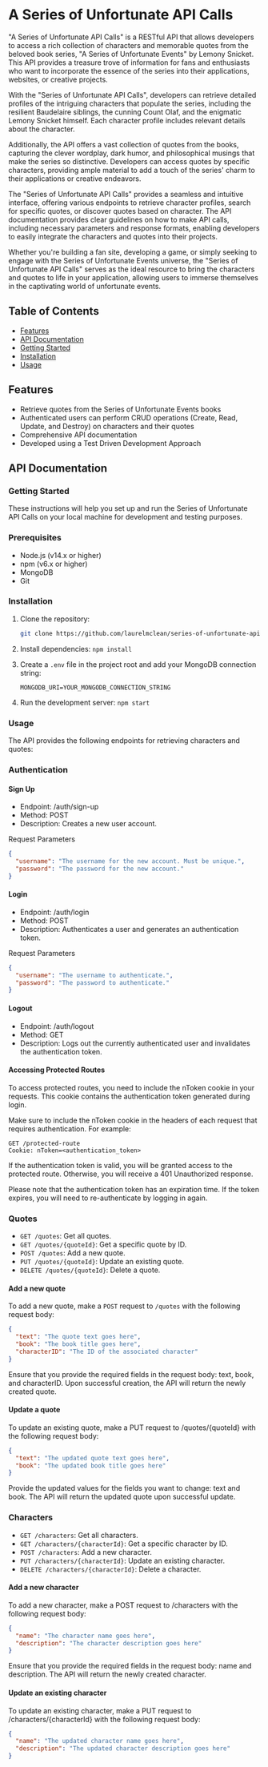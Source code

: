 # A Series of Unfortunate API Calls

"A Series of Unfortunate API Calls" is a RESTful API that allows developers to access a rich collection of characters and memorable quotes from the beloved book series, "A Series of Unfortunate Events" by Lemony Snicket. This API provides a treasure trove of information for fans and enthusiasts who want to incorporate the essence of the series into their applications, websites, or creative projects.

With the "Series of Unfortunate API Calls", developers can retrieve detailed profiles of the intriguing characters that populate the series, including the resilient Baudelaire siblings, the cunning Count Olaf, and the enigmatic Lemony Snicket himself. Each character profile includes relevant details about the character.

Additionally, the API offers a vast collection of quotes from the books, capturing the clever wordplay, dark humor, and philosophical musings that make the series so distinctive. Developers can access quotes by specific characters, providing ample material to add a touch of the series' charm to their applications or creative endeavors.

The "Series of Unfortunate API Calls" provides a seamless and intuitive interface, offering various endpoints to retrieve character profiles, search for specific quotes, or discover quotes based on character. The API documentation provides clear guidelines on how to make API calls, including necessary parameters and response formats, enabling developers to easily integrate the characters and quotes into their projects.

Whether you're building a fan site, developing a game, or simply seeking to engage with the Series of Unfortunate Events universe, the "Series of Unfortunate API Calls" serves as the ideal resource to bring the characters and quotes to life in your application, allowing users to immerse themselves in the captivating world of unfortunate events.


## Table of Contents

- [Features](#features)
- [API Documentation](#api-documentation)
- [Getting Started](#getting-started)
- [Installation](#installation)
- [Usage](#usage)


## Features

- Retrieve quotes from the Series of Unfortunate Events books
- Authenticated users can perform CRUD operations (Create, Read, Update, and Destroy) on characters and their quotes
- Comprehensive API documentation
- Developed using a Test Driven Development Approach

## API Documentation

### Getting Started

These instructions will help you set up and run the Series of Unfortunate API Calls on your local machine for development and testing purposes.

### Prerequisites

- Node.js (v14.x or higher)
- npm (v6.x or higher)
- MongoDB
- Git

### Installation

1. Clone the repository:
   ```bash
   git clone https://github.com/laurelmclean/series-of-unfortunate-api-calls.git
   ```

2. Install dependencies:
    ``` npm install ```

3. Create a `.env` file in the project root and add your MongoDB connection string: 

    ```MONGODB_URI=YOUR_MONGODB_CONNECTION_STRING```

4. Run the development server:
    ```npm start```

### Usage

The API provides the following endpoints for retrieving characters and quotes:

### Authentication

#### Sign Up
- Endpoint: /auth/sign-up
- Method: POST
- Description: Creates a new user account.

Request Parameters
```json
{
  "username": "The username for the new account. Must be unique.",
  "password": "The password for the new account."
}

```

#### Login
- Endpoint: /auth/login
- Method: POST
- Description: Authenticates a user and generates an authentication token.

Request Parameters

```json
{
  "username": "The username to authenticate.",
  "password": "The password to authenticate."
}

```

#### Logout
- Endpoint: /auth/logout
- Method: GET
- Description: Logs out the currently authenticated user and invalidates the authentication token.

#### Accessing Protected Routes
To access protected routes, you need to include the nToken cookie in your requests. This cookie contains the authentication token generated during login.

Make sure to include the nToken cookie in the headers of each request that requires authentication. For example:

```
GET /protected-route
Cookie: nToken=<authentication_token>
```

If the authentication token is valid, you will be granted access to the protected route. Otherwise, you will receive a 401 Unauthorized response.

Please note that the authentication token has an expiration time. If the token expires, you will need to re-authenticate by logging in again.

### Quotes

- `GET /quotes`: Get all quotes.
- `GET /quotes/{quoteId}`: Get a specific quote by ID.
- `POST /quotes`: Add a new quote.
- `PUT /quotes/{quoteId}`: Update an existing quote.
- `DELETE /quotes/{quoteId}`: Delete a quote.

#### Add a new quote

To add a new quote, make a `POST` request to `/quotes` with the following request body:

```json
{
  "text": "The quote text goes here",
  "book": "The book title goes here",
  "characterID": "The ID of the associated character"
}

```

Ensure that you provide the required fields in the request body: text, book, and characterID. Upon successful creation, the API will return the newly created quote.

#### Update a quote

To update an existing quote, make a PUT request to /quotes/{quoteId} with the following request body:

```json
{
  "text": "The updated quote text goes here",
  "book": "The updated book title goes here"
}
```

Provide the updated values for the fields you want to change: text and book. The API will return the updated quote upon successful update.

### Characters

- `GET /characters`: Get all characters.
- `GET /characters/{characterId}`: Get a specific character by ID.
- `POST /characters`: Add a new character.
- `PUT /characters/{characterId}`: Update an existing character.
- `DELETE /characters/{characterId}`: Delete a character.

#### Add a new character

To add a new character, make a POST request to /characters with the following request body:

```json
{
  "name": "The character name goes here",
  "description": "The character description goes here"
}
```

Ensure that you provide the required fields in the request body: name and description. The API will return the newly created character.

#### Update an existing character

To update an existing character, make a PUT request to /characters/{characterId} with the following request body:

```json
{
  "name": "The updated character name goes here",
  "description": "The updated character description goes here"
}
```
